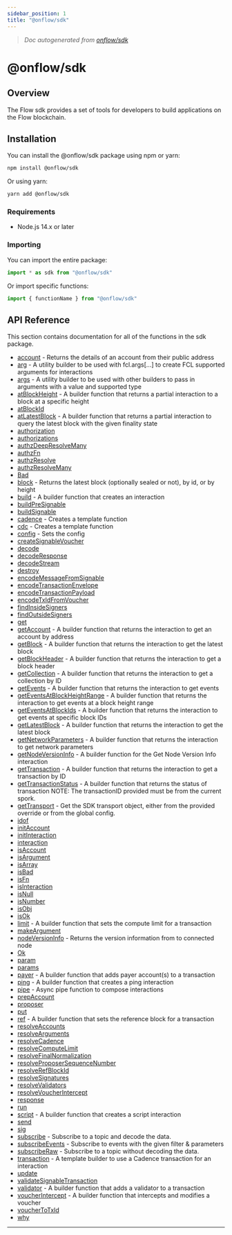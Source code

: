 ```yaml
---
sidebar_position: 1
title: "@onflow/sdk"
---
```


> _Doc autogenerated from [onflow/sdk](https://github.com/onflow/fcl-js/tree/master/packages/sdk)_

# @onflow/sdk

## Overview

The Flow sdk provides a set of tools for developers to build applications on the Flow blockchain.

## Installation

You can install the @onflow/sdk package using npm or yarn:

```bash
npm install @onflow/sdk
```

Or using yarn:

```bash
yarn add @onflow/sdk
```

### Requirements

- Node.js 14.x or later

### Importing

You can import the entire package:

```typescript
import * as sdk from "@onflow/sdk"
```

Or import specific functions:

```typescript
import { functionName } from "@onflow/sdk"
```


## API Reference

This section contains documentation for all of the functions in the sdk package.

- [account](./account.md) - Returns the details of an account from their public address
- [arg](./arg.md) - A utility builder to be used with fcl.args[...] to create FCL supported arguments for interactions
- [args](./args.md) - A utility builder to be used with other builders to pass in arguments with a value and supported type
- [atBlockHeight](./atBlockHeight.md) - A builder function that returns a partial interaction to a block at a specific height
- [atBlockId](./atBlockId.md)
- [atLatestBlock](./atLatestBlock.md) - A builder function that returns a partial interaction to query the latest block with the given finality state
- [authorization](./authorization.md)
- [authorizations](./authorizations.md)
- [authzDeepResolveMany](./authzDeepResolveMany.md)
- [authzFn](./authzFn.md)
- [authzResolve](./authzResolve.md)
- [authzResolveMany](./authzResolveMany.md)
- [Bad](./bad.md)
- [block](./block.md) - Returns the latest block (optionally sealed or not), by id, or by height
- [build](./build.md) - A builder function that creates an interaction
- [buildPreSignable](./buildPreSignable.md)
- [buildSignable](./buildSignable.md)
- [cadence](./cadence.md) - Creates a template function
- [cdc](./cdc.md) - Creates a template function
- [config](./config.md) - Sets the config
- [createSignableVoucher](./createSignableVoucher.md)
- [decode](./decode.md)
- [decodeResponse](./decodeResponse.md)
- [decodeStream](./decodeStream.md)
- [destroy](./destroy.md)
- [encodeMessageFromSignable](./encodeMessageFromSignable.md)
- [encodeTransactionEnvelope](./encodeTransactionEnvelope.md)
- [encodeTransactionPayload](./encodeTransactionPayload.md)
- [encodeTxIdFromVoucher](./encodeTxIdFromVoucher.md)
- [findInsideSigners](./findInsideSigners.md)
- [findOutsideSigners](./findOutsideSigners.md)
- [get](./get.md)
- [getAccount](./getAccount.md) - A builder function that returns the interaction to get an account by address
- [getBlock](./getBlock.md) - A builder function that returns the interaction to get the latest block
- [getBlockHeader](./getBlockHeader.md) - A builder function that returns the interaction to get a block header
- [getCollection](./getCollection.md) - A builder function that returns the interaction to get a collection by ID
- [getEvents](./getEvents.md) - A builder function that returns the interaction to get events
- [getEventsAtBlockHeightRange](./getEventsAtBlockHeightRange.md) - A builder function that returns the interaction to get events at a block height range
- [getEventsAtBlockIds](./getEventsAtBlockIds.md) - A builder function that returns the interaction to get events at specific block IDs
- [getLatestBlock](./getLatestBlock.md) - A builder function that returns the interaction to get the latest block
- [getNetworkParameters](./getNetworkParameters.md) - A builder function that returns the interaction to get network parameters
- [getNodeVersionInfo](./getNodeVersionInfo.md) - A builder function for the Get Node Version Info interaction
- [getTransaction](./getTransaction.md) - A builder function that returns the interaction to get a transaction by ID
- [getTransactionStatus](./getTransactionStatus.md) - A builder function that returns the status of transaction
NOTE: The transactionID provided must be from the current spork.
- [getTransport](./getTransport.md) - Get the SDK transport object, either from the provided override or from the global config.
- [idof](./idof.md)
- [initAccount](./initAccount.md)
- [initInteraction](./initInteraction.md)
- [interaction](./interaction.md)
- [isAccount](./isAccount.md)
- [isArgument](./isArgument.md)
- [isArray](./isArray.md)
- [isBad](./isBad.md)
- [isFn](./isFn.md)
- [isInteraction](./isInteraction.md)
- [isNull](./isNull.md)
- [isNumber](./isNumber.md)
- [isObj](./isObj.md)
- [isOk](./isOk.md)
- [limit](./limit.md) - A builder function that sets the compute limit for a transaction
- [makeArgument](./makeArgument.md)
- [nodeVersionInfo](./nodeVersionInfo.md) - Returns the version information from to connected node
- [Ok](./ok.md)
- [param](./param.md)
- [params](./params.md)
- [payer](./payer.md) - A builder function that adds payer account(s) to a transaction
- [ping](./ping.md) - A builder function that creates a ping interaction
- [pipe](./pipe.md) - Async pipe function to compose interactions
- [prepAccount](./prepAccount.md)
- [proposer](./proposer.md)
- [put](./put.md)
- [ref](./ref.md) - A builder function that sets the reference block for a transaction
- [resolveAccounts](./resolveAccounts.md)
- [resolveArguments](./resolveArguments.md)
- [resolveCadence](./resolveCadence.md)
- [resolveComputeLimit](./resolveComputeLimit.md)
- [resolveFinalNormalization](./resolveFinalNormalization.md)
- [resolveProposerSequenceNumber](./resolveProposerSequenceNumber.md)
- [resolveRefBlockId](./resolveRefBlockId.md)
- [resolveSignatures](./resolveSignatures.md)
- [resolveValidators](./resolveValidators.md)
- [resolveVoucherIntercept](./resolveVoucherIntercept.md)
- [response](./response.md)
- [run](./run.md)
- [script](./script.md) - A builder function that creates a script interaction
- [send](./send.md)
- [sig](./sig.md)
- [subscribe](./subscribe.md) - Subscribe to a topic and decode the data.
- [subscribeEvents](./subscribeEvents.md) - Subscribe to events with the given filter &amp; parameters
- [subscribeRaw](./subscribeRaw.md) - Subscribe to a topic without decoding the data.
- [transaction](./transaction.md) - A template builder to use a Cadence transaction for an interaction
- [update](./update.md)
- [validateSignableTransaction](./validateSignableTransaction.md)
- [validator](./validator.md) - A builder function that adds a validator to a transaction
- [voucherIntercept](./voucherIntercept.md) - A builder function that intercepts and modifies a voucher
- [voucherToTxId](./voucherToTxId.md)
- [why](./why.md)

--- 